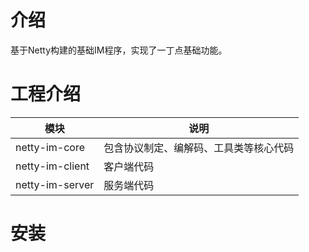 # 介绍

基于Netty构建的基础IM程序，实现了一丁点基础功能。

# 工程介绍

|模块|说明|
| ---- | ---- |
|netty-im-core|包含协议制定、编解码、工具类等核心代码|
|netty-im-client|客户端代码|
|netty-im-server|服务端代码|

# 安装

